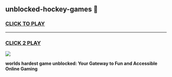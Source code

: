 
## unblocked-hockey-games 👋
<h3>
<a href="https://premium.freeplayer.one?title=unblocked-hockey-games&ref=14F">CLICK TO PLAY</a></h3>
<hr>

<h3>
<a href="https://premium.freeplayer.one?title=unblocked-hockey-games&ref=14F">CLICK 2 PLAY</a>
  
</h3>

<a href="https://premium.freeplayer.one?title=unblocked-hockey-games&ref=12F/"><img src="https://clearcache.store/games.png"></a>


**worlds hardest game unblocked: Your Gateway to Fun and Accessible Online Gaming**
